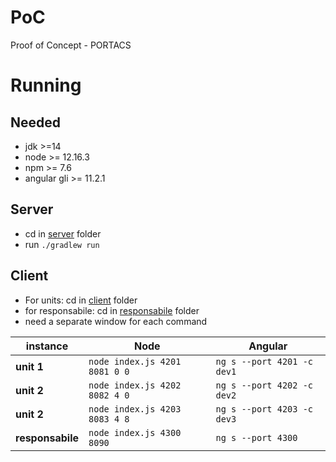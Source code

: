# PoC
Proof of Concept - PORTACS

# Running
## Needed
- jdk >=14
- node >= 12.16.3
- npm >= 7.6
- angular gli >= 11.2.1
## Server
- cd in [server](./server) folder
- run `./gradlew run`

## Client
- For units: cd in [client](./client) folder
- for responsabile: cd in [responsabile](./responsabile) folder
-  need a separate window for each command


| instance | Node | Angular |
| --- |--- |---|
| **unit 1** | `node index.js 4201 8081 0 0` | `ng s --port 4201 -c dev1` |
| **unit 2** | `node index.js 4202 8082 4 0` | `ng s --port 4202 -c dev2` |
| **unit 2** | `node index.js 4203 8083 4 8` | `ng s --port 4203 -c dev3` |
| **responsabile** | `node index.js 4300 8090` | `ng s --port 4300` |
